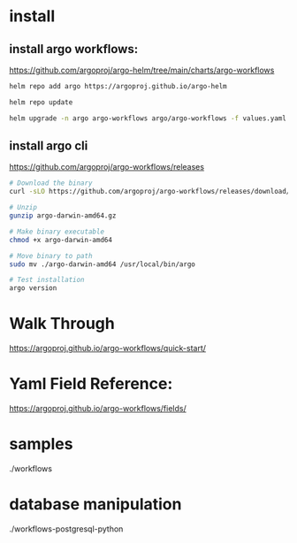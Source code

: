 # install
## install argo workflows:

https://github.com/argoproj/argo-helm/tree/main/charts/argo-workflows

```bash
helm repo add argo https://argoproj.github.io/argo-helm

helm repo update

helm upgrade -n argo argo-workflows argo/argo-workflows -f values.yaml --install --create-namespace
```

## install argo cli

https://github.com/argoproj/argo-workflows/releases

```bash
# Download the binary
curl -sLO https://github.com/argoproj/argo-workflows/releases/download/v3.4.10/argo-darwin-amd64.gz

# Unzip
gunzip argo-darwin-amd64.gz

# Make binary executable
chmod +x argo-darwin-amd64

# Move binary to path
sudo mv ./argo-darwin-amd64 /usr/local/bin/argo

# Test installation
argo version
```
# Walk Through
https://argoproj.github.io/argo-workflows/quick-start/

# Yaml Field Reference:
https://argoproj.github.io/argo-workflows/fields/

# samples
./workflows

# database manipulation
./workflows-postgresql-python
